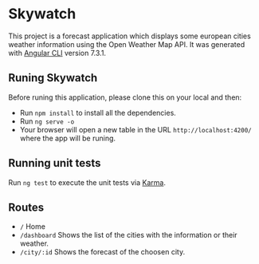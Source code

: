 # Skywatch

This project is a forecast application which displays some european cities weather information using the Open Weather Map API.
It was generated with [Angular CLI](https://github.com/angular/angular-cli) version 7.3.1.

## Runing Skywatch

Before runing this application, please clone this on your local and then:

- Run `npm install` to install all the dependencies.
- Run `ng serve -o`
- Your browser will open a new table in the URL `http://localhost:4200/` where the app will be runing.

## Running unit tests

Run `ng test` to execute the unit tests via [Karma](https://karma-runner.github.io).

## Routes
- `/` Home
- `/dashboard` Shows the list of the cities with the information or their weather.
- `/city/:id` Shows the forecast of the choosen city.

